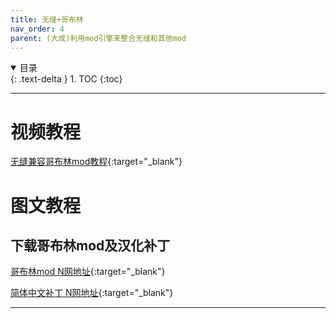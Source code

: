 ```yaml
---
title: 无缝+哥布林
nav_order: 4
parent: (大成)利用mod引擎来整合无缝和其他mod
---
```


<details open markdown="block">
  <summary>
    目录
  </summary>
  {: .text-delta }
1. TOC
{:toc}
</details>

---

# 视频教程

[无缝兼容哥布林mod教程](https://www.bilibili.com/video/BV1eiNhe7EZr){:target="_blank"}

# 图文教程

## 下载哥布林mod及汉化补丁

[哥布林mod N网地址](https://www.nexusmods.com/eldenring/mods/3091){:target="_blank"}

[简体中文补丁 N网地址](https://www.nexusmods.com/eldenring/mods/6235){:target="_blank"}

---

